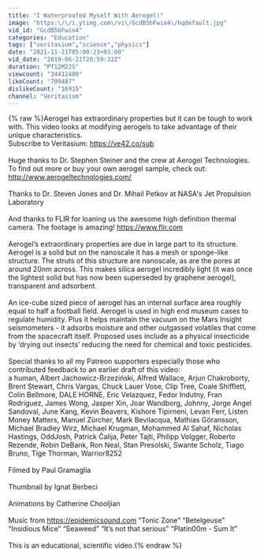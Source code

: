 ```yaml
---
title: "I Waterproofed Myself With Aerogel!"
image: "https:\/\/i.ytimg.com\/vi\/GcdB5bFwio4\/hqdefault.jpg"
vid_id: "GcdB5bFwio4"
categories: "Education"
tags: ["veritasium","science","physics"]
date: "2021-11-21T05:00:23+03:00"
vid_date: "2019-06-21T20:59:32Z"
duration: "PT12M22S"
viewcount: "34412480"
likeCount: "709487"
dislikeCount: "16915"
channel: "Veritasium"
---
```

{% raw %}Aerogel has extraordinary properties but it can be tough to work with. This video looks at modifying aerogels to take advantage of their unique characteristics.<br />Subscribe to Veritasium: <a rel="nofollow" target="blank" href="https://ve42.co/sub">https://ve42.co/sub</a><br /><br />Huge thanks to Dr. Stephen Steiner and the crew at Aerogel Technologies. To find out more or buy your own aerogel sample, check out: <a rel="nofollow" target="blank" href="http://www.aerogeltechnologies.com/">http://www.aerogeltechnologies.com/</a><br /><br />Thanks to Dr. Steven Jones and Dr. Mihail Petkov at NASA's Jet Propulsion Laboratory<br /><br />And thanks to FLIR for loaning us the awesome high definition thermal camera. The footage is amazing! <a rel="nofollow" target="blank" href="https://www.flir.com">https://www.flir.com</a><br /><br />Aerogel’s extraordinary properties are due in large part to its structure. Aerogel is a solid but on the nanoscale it has a mesh or sponge-like structure. The struts of this structure are nanoscale, as are the pores at around 20nm across. This makes silica aerogel incredibly light (it was once the lightest solid but has now been superseded by graphene aerogel), transparent and adsorbent. <br /><br />An ice-cube sized piece of aerogel has an internal surface area roughly equal to half a football field. Aerogel is used in high end museum cases to regulate humidity. Plus it helps maintain the vacuum on the Mars Insight seismometers - it adsorbs moisture and other outgassed volatiles that come from the spacecraft itself. Proposed uses include as a physical insecticide by ‘drying out insects’ reducing the need for chemical and toxic pesticides.<br /><br />Special thanks to all my Patreon supporters especially those who contributed feedback to an earlier draft of this video:<br />a human, Albert Jachowicz-Brzeziński, Alfred Wallace, Arjun Chakroborty, Brent Stewart, Chris Vargas, Chuck Lauer Vose, Clip Tree, Coale Shifflett, Colin Bellmore, DALE HORNE, Eric Velazquez, Fedor Indutny, Fran Rodriguez, James Wong, Jasper Xin, Joar Wandborg, Johnny, Jorge Angel Sandoval, June Kang, Kevin Beavers, Kishore Tipirneni, Levan Ferr, Listen Money Matters, Manuel Zürcher, Mark Bevilacqua, Mathias Göransson, Michael Bradley Wirz, Michael Krugman, Mohammed Al Sahaf, Nicholas Hastings, OddJosh, Patrick Čalija, Peter Tajti, Philipp Volgger, Roberto Rezende, Robin DeBank, Ron Neal, Stan Presolski, Swante Scholz, Tiago Bruno, Tige Thorman, Warrior8252<br /><br />Filmed by Paul Gramaglia<br /><br />Thumbnail by Ignat Berbeci<br /><br />Animations by Catherine Chooljian<br /><br />Music from <a rel="nofollow" target="blank" href="https://epidemicsound.com">https://epidemicsound.com</a> “Tonic Zone” “Betelgeuse” “Insidious Mice” “Seaweed” “It’s not that serious” “Platin00m - Sum It”<br /><br />This is an educational, scientific video.{% endraw %}

